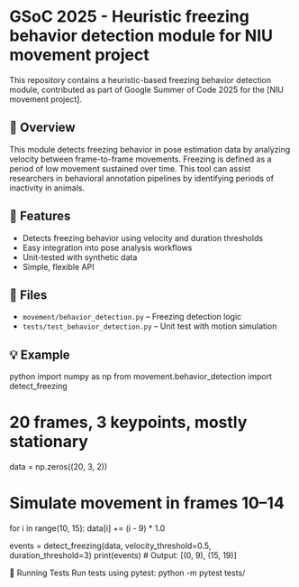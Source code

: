 # GSoC 2025 - Heuristic freezing behavior detection module for NIU movement project

This repository contains a heuristic-based freezing behavior detection module, contributed as part of Google Summer of Code 2025 for the [NIU movement project].

## 📌 Overview

This module detects freezing behavior in pose estimation data by analyzing velocity between frame-to-frame movements. Freezing is defined as a period of low movement sustained over time. This tool can assist researchers in behavioral annotation pipelines by identifying periods of inactivity in animals.

## 🧠 Features

- Detects freezing behavior using velocity and duration thresholds
- Easy integration into pose analysis workflows
- Unit-tested with synthetic data
- Simple, flexible API

## 📁 Files

- `movement/behavior_detection.py` – Freezing detection logic
- `tests/test_behavior_detection.py` – Unit test with motion simulation

## 💡 Example

python
import numpy as np
from movement.behavior_detection import detect_freezing

# 20 frames, 3 keypoints, mostly stationary
data = np.zeros((20, 3, 2))

# Simulate movement in frames 10–14
for i in range(10, 15):
    data[i] += (i - 9) * 1.0

events = detect_freezing(data, velocity_threshold=0.5, duration_threshold=3)
print(events)  # Output: [(0, 9), (15, 19)]


🧪 Running Tests
Run tests using pytest:
python -m pytest tests/
